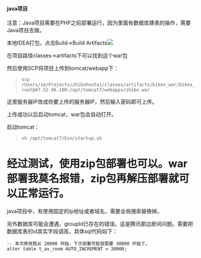 #### java项目

注意：Java项目需要在PHP之前部署运行，因为里面有数据库建表的操作，需要Java项目去做。

本地IDEA打包，点击Build-&gt;Build Artifacts![](/assets/build.png)

在项目路径classes-&gt;artifacts下可以找到这个war包

然后使用SCP将项目上传到tomcat/webapp下：

> ```
> scp /Users/im/Projects/zhibohoutai/classes/artifacts/bikex_war/bikex_war.war root@47.52.46.100:/opt/tomcat7/webapps/zhibo.war
> ```

这里服务器IP改成你要上传的服务器IP，然后输入密码即可上传。

上传成功以后启动tomcat，war包会自动打开。

启动tomcat：

> ```
> sh /opt/tomcat7/bin/startup.sh
> ```

# 经过测试，使用zip包部署也可以。war部署我莫名报错，zip包再解压部署就可以正常运行。

java项目中，有使用固定的ip地址或者域名，需要全局搜索替换掉。



另外数据库可能会遭遇，groupId已存在的错误。这是腾讯那边房间问题。需要把数据库表的id其实字段调高，具体sql代码如下：

```
-- 本次修改我从 20000 开始，下次部署可能就需要 30000 开始了。
alter table t_av_room AUTO_INCREMENT = 20000;
```



